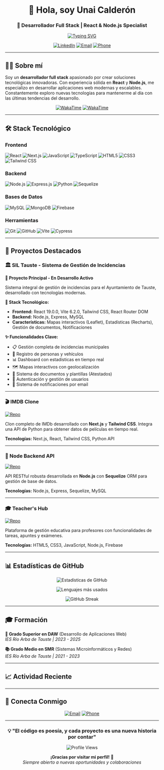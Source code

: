 <div align="center">

# 👋 Hola, soy Unai Calderón

### 🚀 Desarrollador Full Stack | React & Node.js Specialist

[![Typing SVG](https://readme-typing-svg.herokuapp.com?font=Fira+Code&pause=1000&color=36BCF7&center=true&vCenter=true&width=435&lines=Desarrollador+Full+Stack;React+%26+Node.js+Expert;Siempre+aprendiendo+nuevas+tecnolog%C3%ADas)](https://git.io/typing-svg)

[![LinkedIn](https://img.shields.io/badge/LinkedIn-0077B5?style=for-the-badge&logo=linkedin&logoColor=white)](https://linkedin.com/in/unai-calderon)
[![Email](https://img.shields.io/badge/Email-D14836?style=for-the-badge&logo=gmail&logoColor=white)](mailto:unaicc2003@gmail.com)
[![Phone](https://img.shields.io/badge/Phone-25D366?style=for-the-badge&logo=whatsapp&logoColor=white)](tel:+34643321774)

</div>

---

## 🧑‍💻 Sobre mí

Soy un **desarrollador full stack** apasionado por crear soluciones tecnológicas innovadoras. Con experiencia sólida en **React** y **Node.js**, me especializo en desarrollar aplicaciones web modernas y escalables. Constantemente exploro nuevas tecnologías para mantenerme al día con las últimas tendencias del desarrollo.

<div align="center">

[![WakaTime](https://wakatime.com/badge/github/unaiccz/Proyecto-ec-diw.svg)](https://wakatime.com/badge/github/unaiccz/Proyecto-ec-diw)
[![WakaTime](https://wakatime.com/badge/github/unaiccz/Clase_react_Blue_Edition.svg)](https://wakatime.com/badge/github/unaiccz/Clase_react_Blue_Edition)

</div>

---

## 🛠️ Stack Tecnológico

### Frontend
![React](https://img.shields.io/badge/React-20232A?style=for-the-badge&logo=react&logoColor=61DAFB)
![Next.js](https://img.shields.io/badge/Next.js-000000?style=for-the-badge&logo=next.js&logoColor=white)
![JavaScript](https://img.shields.io/badge/JavaScript-F7DF1E?style=for-the-badge&logo=javascript&logoColor=black)
![TypeScript](https://img.shields.io/badge/TypeScript-007ACC?style=for-the-badge&logo=typescript&logoColor=white)
![HTML5](https://img.shields.io/badge/HTML5-E34F26?style=for-the-badge&logo=html5&logoColor=white)
![CSS3](https://img.shields.io/badge/CSS3-1572B6?style=for-the-badge&logo=css3&logoColor=white)
![Tailwind CSS](https://img.shields.io/badge/Tailwind_CSS-38B2AC?style=for-the-badge&logo=tailwind-css&logoColor=white)

### Backend
![Node.js](https://img.shields.io/badge/Node.js-43853D?style=for-the-badge&logo=node.js&logoColor=white)
![Express.js](https://img.shields.io/badge/Express.js-404D59?style=for-the-badge&logo=express&logoColor=white)
![Python](https://img.shields.io/badge/Python-3776AB?style=for-the-badge&logo=python&logoColor=white)
![Sequelize](https://img.shields.io/badge/Sequelize-52B0E7?style=for-the-badge&logo=sequelize&logoColor=white)

### Bases de Datos
![MySQL](https://img.shields.io/badge/MySQL-00000F?style=for-the-badge&logo=mysql&logoColor=white)
![MongoDB](https://img.shields.io/badge/MongoDB-4EA94B?style=for-the-badge&logo=mongodb&logoColor=white)
![Firebase](https://img.shields.io/badge/Firebase-039BE5?style=for-the-badge&logo=firebase&logoColor=white)

### Herramientas
![Git](https://img.shields.io/badge/Git-F05032?style=for-the-badge&logo=git&logoColor=white)
![GitHub](https://img.shields.io/badge/GitHub-100000?style=for-the-badge&logo=github&logoColor=white)
![Vite](https://img.shields.io/badge/Vite-646CFF?style=for-the-badge&logo=vite&logoColor=white)
![Cypress](https://img.shields.io/badge/Cypress-17202C?style=for-the-badge&logo=cypress&logoColor=white)

---

## 🌟 Proyectos Destacados

### 🏛️ SIL Tauste - Sistema de Gestión de Incidencias
**🚧 Proyecto Principal - En Desarrollo Activo**

Sistema integral de gestión de incidencias para el Ayuntamiento de Tauste, desarrollado con tecnologías modernas.

**🔧 Stack Tecnológico:**
- **Frontend:** React 19.0.0, Vite 6.2.0, Tailwind CSS, React Router DOM
- **Backend:** Node.js, Express, MySQL
- **Características:** Mapas interactivos (Leaflet), Estadísticas (Recharts), Gestión de documentos, Notificaciones

**✨ Funcionalidades Clave:**
- 📋 Gestión completa de incidencias municipales
- 👥 Registro de personas y vehículos
- 📊 Dashboard con estadísticas en tiempo real
- 🗺️ Mapas interactivos con geolocalización
- 📄 Sistema de documentos y plantillas (Atestados)
- 🔐 Autenticación y gestión de usuarios
- 📧 Sistema de notificaciones por email

---

### 🎬 IMDB Clone
[![Repo](https://img.shields.io/badge/GitHub-Repo-blue?style=for-the-badge&logo=github)](https://github.com/unaiccz/idmb)

Clon completo de IMDb desarrollado con **Next.js** y **Tailwind CSS**. Integra una API de Python para obtener datos de películas en tiempo real.

**Tecnologías:** Next.js, React, Tailwind CSS, Python API

---

### 🔧 Node Backend API
[![Repo](https://img.shields.io/badge/GitHub-Repo-blue?style=for-the-badge&logo=github)](https://github.com/unaiccz/node_backend)

API RESTful robusta desarrollada en **Node.js** con **Sequelize** ORM para gestión de base de datos.

**Tecnologías:** Node.js, Express, Sequelize, MySQL

---

### 🎓 Teacher's Hub
[![Repo](https://img.shields.io/badge/GitHub-Repo-blue?style=for-the-badge&logo=github)](https://github.com/unaiccz/Proyecto-ec-diw)

Plataforma de gestión educativa para profesores con funcionalidades de tareas, apuntes y exámenes.

**Tecnologías:** HTML5, CSS3, JavaScript, Node.js, Firebase

---

## 📊 Estadísticas de GitHub

<div align="center">

![Estadísticas de GitHub](https://github-readme-stats.vercel.app/api?username=unaiccz&show_icons=true&theme=radical&hide_border=true&bg_color=0D1117)

![Lenguajes más usados](https://github-readme-stats.vercel.app/api/top-langs/?username=unaiccz&layout=compact&theme=radical&hide_border=true&bg_color=0D1117)

![GitHub Streak](https://github-readme-streak-stats.herokuapp.com/?user=unaiccz&theme=radical&hide_border=true&background=0D1117)

</div>

---

## 🎓 Formación

**🎯 Grado Superior en DAW** (Desarrollo de Aplicaciones Web)  
*IES Río Arba de Tauste | 2023 - 2025*

**📚 Grado Medio en SMR** (Sistemas Microinformáticos y Redes)  
*IES Río Arba de Tauste | 2021 - 2023*

---

## 📈 Actividad Reciente

<!--START_SECTION:activity-->
<!--END_SECTION:activity-->

---

## 🤝 Conecta Conmigo

<div align="center">

[![Email](https://img.shields.io/badge/unaicc2003@gmail.com-D14836?style=for-the-badge&logo=gmail&logoColor=white)](mailto:unaicc2003@gmail.com)
[![Phone](https://img.shields.io/badge/+34_643_321_774-25D366?style=for-the-badge&logo=whatsapp&logoColor=white)](tel:+34643321774)

</div>

---

<div align="center">

### 💡 "El código es poesía, y cada proyecto es una nueva historia por contar"

![Profile Views](https://komarev.com/ghpvc/?username=unaiccz&color=blueviolet&style=for-the-badge)

**¡Gracias por visitar mi perfil!** 🚀  
*Siempre abierto a nuevas oportunidades y colaboraciones*

</div>